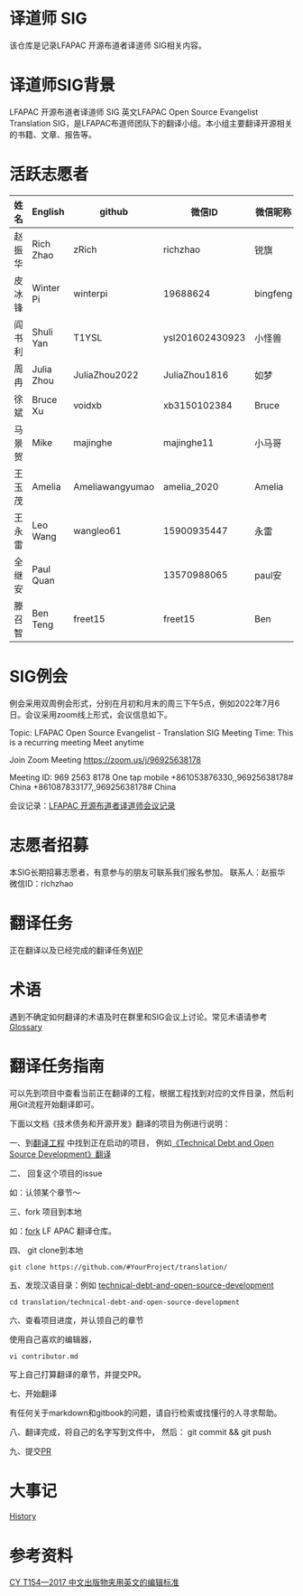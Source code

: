 # 译道师 SIG
该仓库是记录LFAPAC 开源布道者译道师 SIG相关内容。
# 译道师SIG背景
LFAPAC 开源布道者译道师 SIG 英文LFAPAC Open Source Evangelist Translation SIG，是LFAPAC布道师团队下的翻译小组。本小组主要翻译开源相关的书籍、文章、报告等。
# 活跃志愿者
| 姓名  | English    | github          | 微信ID            | 微信昵称     | 单位         | email                                                     |
| --- | ---------- | --------------- | --------------- | -------- | ---------- | --------------------------------------------------------- |
| 赵振华 | Rich Zhao  | zRich           | richzhao        | 锐旗       |            | \[zhao.zhenhua@gmail.com\](mailto:zhao.zhenhua@gmail.com) |
| 皮冰锋 | Winter Pi  | winterpi        | 19688624        | bingfeng |            | \[pi.bingfeng@gmail.com\](mailto:pi.bingfeng@gmail.com)   |
| 阎书利 | Shuli Yan  | T1YSL           | ysl201602430923 | 小怪兽      |            | [13624113201@163.com](http://13624113201@163.com)         |
| 周冉  | Julia Zhou | JuliaZhou2022   | JuliaZhou1816   | 如梦       |            | [juliazhou2022@gmail.com](http://juliazhou2022@gmail.com) |
| 徐斌  | Bruce Xu   | voidxb          | xb3150102384    | Bruce    |            | [2016165068@qq.com](http://2016165068@qq.com)             |
| 马景贺 | Mike       | majinghe        | majinghe11      | 小马哥      | 极狐(GitLab) | [devops008@sina.com](http://devops008@sina.com)           |
| 王玉茂 | Amelia     | Ameliawangyumao | amelia\_2020    | Amelia   | 华为         | ameliawang375@gmail.com                                   |
| 王永雷 | Leo Wang   | wangleo61       | 15900935447     | 永雷       |            | [wangleo61@outlook.com](http://wangleo61@outlook.com)     |
| 全继安 | Paul Quan  |                 | 13570988065     | paul安    |            | [706309392@qq.com](http://706309392@qq.com)               |
| 滕召智 | Ben Teng   | freet15         | freet15         | Ben      |            | [freet15@gmail.com](http://freet15@gmail.com)             |
# SIG例会
例会采用双周例会形式，分别在月初和月末的周三下午5点，例如2022年7月6日。会议采用zoom线上形式，会议信息如下。

Topic: LFAPAC Open Source Evangelist - Translation SIG Meeting
Time: This is a recurring meeting Meet anytime

Join Zoom Meeting
https://zoom.us/j/96925638178

Meeting ID: 969 2563 8178
One tap mobile
+861053876330,,96925638178# China
+861087833177,,96925638178# China

会议记录：[LFAPAC 开源布道者译道师会议记录](https://docs.qq.com/doc/DVWtzWE9vakxTYUdj)
# 志愿者招募
本SIG长期招募志愿者，有意参与的朋友可联系我们报名参加。
联系人：赵振华 微信ID：richzhao

# 翻译任务

正在翻译以及已经完成的翻译任务[WIP](./wip.md)

# 术语

遇到不确定如何翻译的术语及时在群里和SIG会议上讨论。常见术语请参考[Glossary](./glossary.md)

# 翻译任务指南

可以先到项目中查看当前正在翻译的工程，根据工程找到对应的文件目录，然后利用Git流程开始翻译即可。

下面以文档《技术债务和开源开发》翻译的项目为例进行说明：

一、到[翻译工程](https://github.com/orgs/lfapac-open-source-evangelist/projects/1) 中找到正在启动的项目， 例如[《Technical Debt and Open Source Development》翻译](https://github.com/lfapac-open-source-evangelist/translation/issues/3)

二、 回复这个项目的issue

如：认领某个章节～ 

三、fork 项目到本地

如：[fork](https://github.com/lfapac-open-source-evangelist/translation/fork) LF APAC 翻译仓库。

四、 git clone到本地

```
git clone https://github.com/#YourProject/translation/
```

五、发现汉语目录：例如 [technical-debt-and-open-source-development](https://github.com/lfapac-open-source-evangelist/translation/tree/main/technical-debt-and-open-source-development)

```
cd translation/technical-debt-and-open-source-development
```

六、查看项目进度，并认领自己的章节

使用自己喜欢的编辑器，
```
vi contributor.md 
```
写上自己打算翻译的章节，并提交PR。

七、开始翻译

有任何关于markdown和gitbook的问题，请自行检索或找懂行的人寻求帮助。

八、翻译完成，将自己的名字写到文件中， 然后： git commit && git push

九、提交[PR](https://github.com/lfapac-open-source-evangelist/translation/compare)

# 大事记
[History](./history.md)

# 参考资料
[CY T154—2017 中文出版物夹用英文的编辑标准](./reference/CY-T154—2017-中文出版物夹用英文的编辑标准.pdf)
